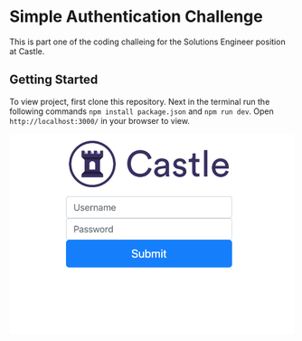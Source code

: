 # Simple Authentication Challenge
 This is part one of the coding challeing for the Solutions Engineer position at Castle.

## Getting Started
To view project, first clone this repository. Next in the terminal run the following commands `npm install package.json` and  `npm run dev`. Open `http://localhost:3000/` in your browser to view. 


![Screenshot of page](public/images/castle_login.png)
